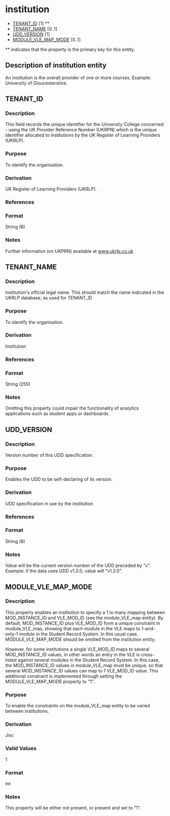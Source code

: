 # institution
* [TENANT_ID](#tenant_id) [1] **
* [TENANT_NAME](#tenant_name) [0..1]
* [UDD_VERSION](#udd_version) [1]
* [MODULE_VLE_MAP_MODE](#module_vle_map_mode) [0..1]

\** indicates that the property is the primary key for this entity.

## Description of institution entity
An institution is the overall provider of one or more courses.  Example: University of Gloucestershire.

## TENANT_ID
### Description
This field records the unique identifier for the University College concerned - using the UK Provider Reference Number (UKRPN) which is the unique identifier allocated to institutions by the UK Register of Learning Providers (UKRLP).

### Purpose
To identify the organisation.

### Derivation
UK Register of Learning Providers (UKRLP).

### References

### Format
String (8)

### Notes
Further information (on UKPRN) available at www.ukrlp.co.uk


## TENANT_NAME
### Description
Institution's official legal name. This should match the name indicated in the UKRLP database, as used for TENANT_ID

### Purpose
To identify the organisation.

### Derivation
Institution

### References

### Format
String (255)

### Notes
Omitting this property could impair the functionality of analytics applications such as student apps or dashboards.

## UDD_VERSION
### Description
Version number of this UDD specification.

### Purpose
Enables the UDD to be self-declaring of its version.

### Derivation
UDD specification in use by the institution

### References

### Format
String (8)

### Notes
Value will be the current version number of the UDD preceded by "v".  Example: if the data uses UDD v1.3.0, value will "v1.3.0".


## MODULE_VLE_MAP_MODE
### Description
This property enables an institution to specify a 1 to many mapping between MOD_INSTANCE_ID and VLE_MOD_ID (see the module_VLE_map entity). By default, MOD_INSTANCE_ID plus VLE_MOD_ID form a unique constraint in module_VLE_map, showing that each module in the VLE maps to 1-and-only-1 module in the Student Record System. In this usual case, MODULE_VLE_MAP_MODE should be omitted from the institution entity.

However, for some institutions a single VLE_MOD_ID maps to several MOD_INSTANCE_ID values, in other words an entry in the VLE is cross-listed against several modules in the Student Record System. In this case, the MOD_INSTANCE_ID values in module_VLE_map must be unique, so that several MOD_INSTANCE_ID values can map to 1 VLE_MOD_ID value. This additional constraint is implemented through setting the MODULE_VLE_MAP_MODE property to "1".

### Purpose
To enable the constraints on the module_VLE_map entity to be varied between institutions.

### Derivation
Jisc

### Valid Values
1

### Format
Int

### Notes
This property will be either not present, or present and set to "1".